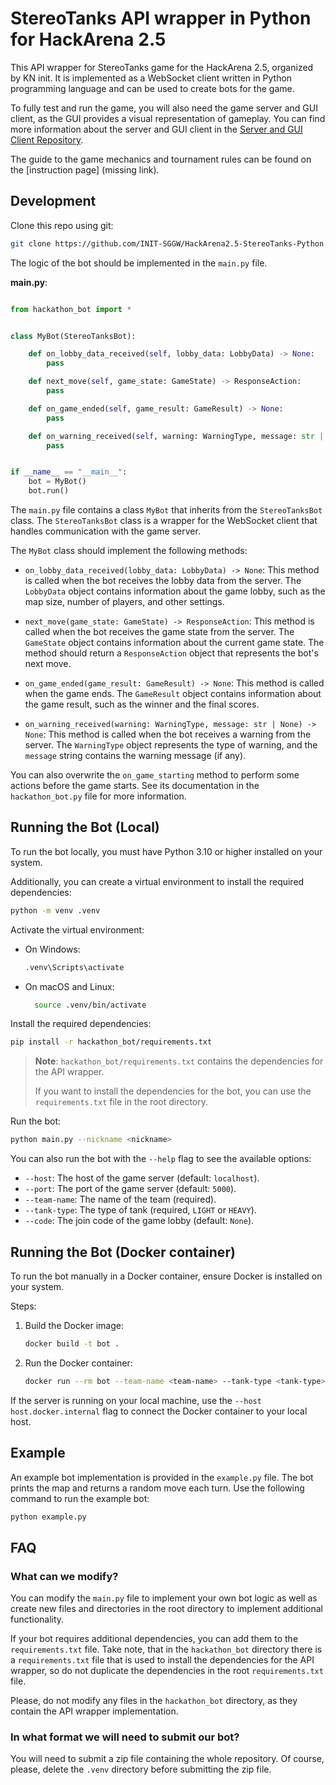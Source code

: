 # StereoTanks API wrapper in Python for HackArena 2.5

This API wrapper for StereoTanks game for the HackArena 2.5, organized by
KN init. It is implemented as a WebSocket client written in Python programming
language and can be used to create bots for the game.

To fully test and run the game, you will also need the game server and GUI
client, as the GUI provides a visual representation of gameplay. You can find
more information about the server and GUI client in the [Server and GUI Client Repository](hhttps://github.com/INIT-SGGW/HackArena2.5-StereoTanks).

The guide to the game mechanics and tournament rules can be found on the [instruction page] (missing link).

## Development

Clone this repo using git:
```sh
git clone https://github.com/INIT-SGGW/HackArena2.5-StereoTanks-Python.git
```

The logic of the bot should be implemented in the `main.py` file.

**main.py**:

```py

from hackathon_bot import *


class MyBot(StereoTanksBot):

    def on_lobby_data_received(self, lobby_data: LobbyData) -> None:
        pass

    def next_move(self, game_state: GameState) -> ResponseAction:
        pass

    def on_game_ended(self, game_result: GameResult) -> None:
        pass

    def on_warning_received(self, warning: WarningType, message: str | None) -> None:
        pass


if __name__ == "__main__":
    bot = MyBot()
    bot.run()

```

The `main.py` file contains a class `MyBot` that inherits from the `StereoTanksBot`
class. The `StereoTanksBot` class is a wrapper for the WebSocket client that
handles communication with the game server.

The `MyBot` class should implement the following methods:

- `on_lobby_data_received(lobby_data: LobbyData) -> None`:
  This method is called when the bot receives the lobby data from the server.
  The `LobbyData` object contains information about the game lobby,
  such as the map size, number of players, and other settings.

- `next_move(game_state: GameState) -> ResponseAction`:
  This method is called when the bot receives the game state from the server.
  The `GameState` object contains information about the current game state.
  The method should return a `ResponseAction` object that represents the bot's next move.

- `on_game_ended(game_result: GameResult) -> None`: 
  This method is called when the game ends.
  The `GameResult` object contains information about the game
  result, such as the winner and the final scores.

- `on_warning_received(warning: WarningType, message: str | None) -> None`:
  This method is called when the bot receives a warning from the server. The
  `WarningType` object represents the type of warning, and the `message` string
  contains the warning message (if any).

You can also overwrite the `on_game_starting` method to perform some actions
before the game starts. See its documentation in the `hackathon_bot.py`
file for more information.

## Running the Bot (Local)

To run the bot locally, you must have Python 3.10 or higher installed on your
system.

Additionally, you can create a virtual environment to install the required
dependencies:

```sh
python -m venv .venv
```

Activate the virtual environment:

- On Windows:
  ```sh
  .venv\Scripts\activate
  ```
- On macOS and Linux:
  ```sh
    source .venv/bin/activate
  ```

Install the required dependencies:

```sh
pip install -r hackathon_bot/requirements.txt
```

>**Note**: `hackathon_bot/requirements.txt` contains the dependencies for the API wrapper.
>
>If you want to install the dependencies for the bot, you can use the `requirements.txt` file in the root directory.

Run the bot:

```sh
python main.py --nickname <nickname>
```

You can also run the bot with the `--help` flag to see the available options:
- `--host`: The host of the game server (default: `localhost`).
- `--port`: The port of the game server (default: `5000`).
- `--team-name`: The name of the team (required).
- `--tank-type`: The type of tank (required, `LIGHT` or `HEAVY`).
- `--code`: The join code of the game lobby (default: `None`).

## Running the Bot (Docker container)

To run the bot manually in a Docker container, ensure Docker is installed on
your system.

Steps:

1. Build the Docker image:
   ```sh
   docker build -t bot .
   ```
2. Run the Docker container:
   ```sh
   docker run --rm bot --team-name <team-name> --tank-type <tank-type>
   ```

If the server is running on your local machine, use the
`--host host.docker.internal` flag to connect the Docker container to your local
host.

## Example

An example bot implementation is provided in the `example.py` file.
The bot prints the map and returns a random move each turn.
Use the following command to run the example bot:

```sh
python example.py
```

## FAQ

### What can we modify?

You can modify the `main.py` file to implement your own bot logic
as well as create new files and directories in the root directory
to implement additional functionality.

If your bot requires additional dependencies, you can add them to the
`requirements.txt` file. Take note, that in the `hackathon_bot` directory
there is a `requirements.txt` file that is used to install the dependencies
for the API wrapper, so do not duplicate the dependencies in the root
`requirements.txt` file.

Please, do not modify any files in the `hackathon_bot` directory, as they
contain the API wrapper implementation.

### In what format we will need to submit our bot?

You will need to submit a zip file containing the whole repository. Of course,
please, delete the `.venv` directory before submitting the zip file.
